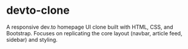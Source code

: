 # devto-clone
A responsive dev.to homepage UI clone built with HTML, CSS, and Bootstrap. Focuses on replicating the core layout (navbar, article feed, sidebar) and styling.
